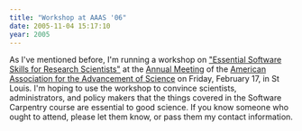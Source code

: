 ```yaml
---
title: "Workshop at AAAS '06"
date: 2005-11-04 15:17:10
year: 2005
---
```

As I've mentioned before, I'm running a workshop on <a href="http://www.aaas.org/meetings/Annual_Meeting/02_PE/PE_06_Career_Workshops.shtml#EssentialSoftware">"Essential Software Skills for Research Scientists"</a> at the <a href="http://www.aaas.org/meetings/Annual_Meeting/">Annual Meeting</a> of the <a href="http://www.aaas.org">American Association for the Advancement of Science</a> on Friday, February 17, in St Louis.  I'm hoping to use the workshop to convince scientists, administrators, and policy makers that the things covered in the Software Carpentry course are essential to good science.  If you know someone who  ought to attend, please let them know, or pass them my contact information.

